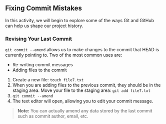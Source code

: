 ## Fixing Commit Mistakes

In this activity, we will begin to explore some of the ways Git and GitHub can help us shape our project history.

### Revising Your Last Commit

`git commit --amend` allows us to make changes to the commit that HEAD is currently pointing to. Two of the most common uses are:

- Re-writing commit messages
- Adding files to the commit


1. Create a new file: `touch file7.txt`
1. When you are adding files to the previous commit, they should be in the staging area. Move your file to the staging area: `git add file7.txt`
1. `git commit --amend`
1. The text editor will open, allowing you to edit your commit message.

>**Note:** You can actually amend any data stored by the last commit such as commit author, email, etc.
